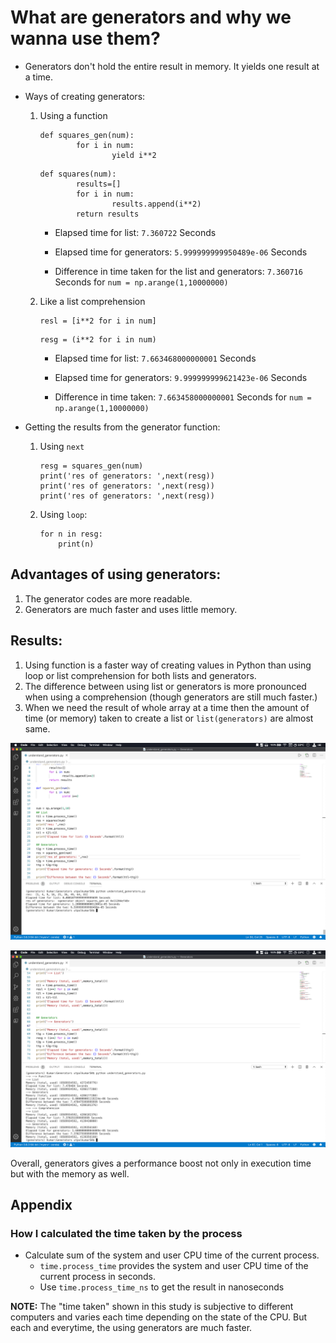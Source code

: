 # What are generators and why we wanna use them?

- Generators don't hold the entire result in memory. It yields one result at a time. 
- Ways of creating generators:
    1. Using a function
        ```
        def squares_gen(num):
                for i in num:
                        yield i**2
        ```
        ```
        def squares(num):
                results=[]
                for i in num:
                        results.append(i**2)
                return results
        ```
        - Elapsed time for list: `7.360722` Seconds

        - Elapsed time for generators: `5.999999999950489e-06` Seconds

        - Difference in time taken for the list and generators: `7.360716` Seconds for `num = np.arange(1,10000000)`
    2. Like a list comprehension
        ```
        resl = [i**2 for i in num]
        ```
        ```
        resg = (i**2 for i in num)
        ```
        - Elapsed time for list: `7.663468000000001` Seconds

        - Elapsed time for generators: `9.999999999621423e-06` Seconds

        - Difference in time taken: `7.663458000000001` Seconds for `num = np.arange(1,10000000)`

- Getting the results from the generator function:
    1. Using `next`
        ```
        resg = squares_gen(num)
        print('res of generators: ',next(resg))
        print('res of generators: ',next(resg))
        print('res of generators: ',next(resg))
        ```
    2. Using `loop`:
        ```
        for n in resg:
            print(n)
        ```




## Advantages of using generators:
1. The generator codes are more readable.
2. Generators are much faster and uses little memory.

## Results:
1. Using function is a faster way of creating values in Python than using loop or list comprehension for both lists and generators.
2. The difference between using list or generators is more pronounced when using a comprehension (though generators are still much faster.)
3. When we need the result of whole array at a time then the amount of time (or memory) taken to create a list or `list(generators)` are almost same.

<img src="results_generators.png"></img>

<img src="Memory_usage.png"></img>

Overall, generators gives a performance boost not only in execution time but with the memory as well.

## Appendix
### How I calculated the time taken by the process
- Calculate sum of the system and user CPU time of the current process.
    - `time.process_time` provides the system and user CPU time of the current process in seconds.
    - Use `time.process_time_ns` to get the result in nanoseconds

__NOTE:__ The "time taken" shown in this study is subjective to different computers and varies each time depending on the state of the CPU. But each and everytime, the using generators are much faster.